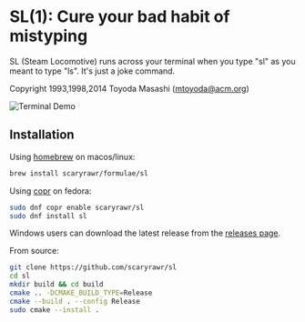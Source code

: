 # SL(1): Cure your bad habit of mistyping

SL (Steam Locomotive) runs across your terminal when you type "sl" as
you meant to type "ls". It's just a joke command.

Copyright 1993,1998,2014 Toyoda Masashi (<mtoyoda@acm.org>)

![Terminal Demo](cars.gif)

## Installation

Using [homebrew](https://brew.sh) on macos/linux:

```sh
brew install scaryrawr/formulae/sl
```

Using [copr](https://copr.fedorainfracloud.org/coprs/scaryrawr/sl/) on fedora:

```sh
sudo dnf copr enable scaryrawr/sl
sudo dnf install sl
```

Windows users can download the latest release from the [releases page](https://github.com/scaryrawr/sl/releases/latest/).

From source:

```sh
git clone https://github.com/scaryrawr/sl
cd sl
mkdir build && cd build
cmake .. -DCMAKE_BUILD_TYPE=Release
cmake --build . --config Release
sudo cmake --install .
```
